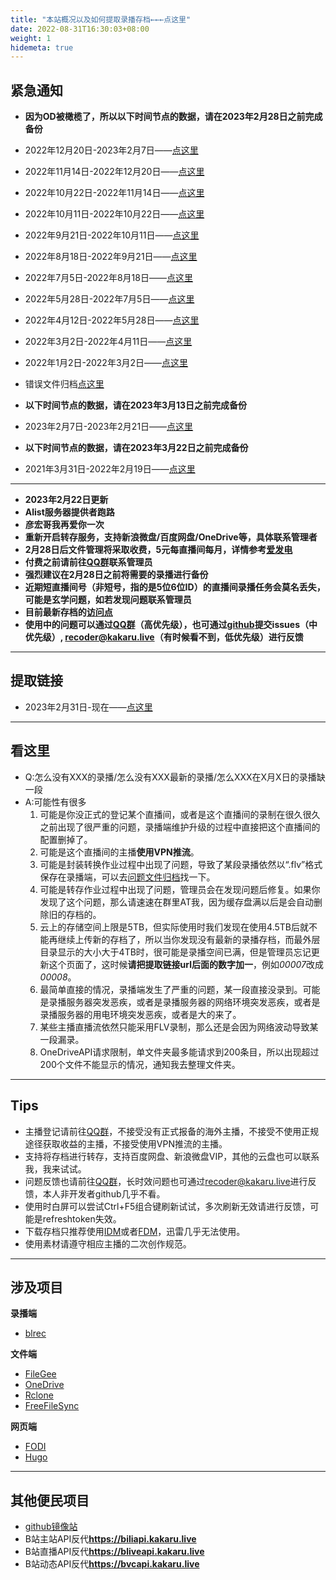 ```yaml
---
title: "本站概况以及如何提取录播存档←←←点这里"
date: 2022-08-31T16:30:03+08:00
weight: 1
hidemeta: true
---
```



## 紧急通知 ##

 - **因为OD被橄榄了，所以以下时间节点的数据，请在2023年2月28日之前完成备份**

 - 2022年12月20日-2023年2月7日——[点这里][36]

 - 2022年11月14日-2022年12月20日——[点这里][35]

 - 2022年10月22日-2022年11月14日——[点这里][38]

 - 2022年10月11日-2022年10月22日——[点这里][37]

 - 2022年9月21日-2022年10月11日——[点这里][26]

 - 2022年8月18日-2022年9月21日——[点这里][2]

 - 2022年7月5日-2022年8月18日——[点这里][3]

 - 2022年5月28日-2022年7月5日——[点这里][4]

 - 2022年4月12日-2022年5月28日——[点这里][5]

 - 2022年3月2日-2022年4月11日——[点这里][6]

 - 2022年1月2日-2022年3月2日——[点这里][7]

 - 错误文件归档[点这里][10]

 - **以下时间节点的数据，请在2023年3月13日之前完成备份**

 - 2023年2月7日-2023年2月21日——[点这里][39]

 - **以下时间节点的数据，请在2023年3月22日之前完成备份**

 - 2021年3月31日-2022年2月19日——[点这里][8]

----


 - **2023年2月22日更新**
 - **Alist服务器提供者跑路**
 - **彦宏哥我再爱你一次**
 - **重新开启转存服务，支持新浪微盘/百度网盘/OneDrive等，具体联系管理者**
 - **2月28日后文件管理将采取收费，5元每直播间每月，详情参考[爱发电][43]**
 - **付费之前请前往[QQ群][25]联系管理员**
 - **强烈建议在2月28日之前将需要的录播进行备份**
 - **近期短直播间号（非短号，指的是5位6位ID）的直播间录播任务会莫名丢失，可能是玄学问题，如若发现问题联系管理员**
 - **目前最新存档的[访问点][44]**
 - **使用中的问题可以通过[QQ群][25]（高优先级），也可通过[github][40]提交issues（中优先级）, [recoder@kakaru.live][24]（有时候看不到，低优先级）进行反馈**

----

## 提取链接 ##

 - 2023年2月31日-现在——[点这里][44]


----

## 看这里 ##

 - Q:怎么没有XXX的录播/怎么没有XXX最新的录播/怎么XXX在X月X日的录播缺一段
 - A:可能性有很多
   1. 可能是你没正式的登记某个直播间，或者是这个直播间的录制在很久很久之前出现了很严重的问题，录播端维护升级的过程中直接把这个直播间的配置删掉了。
   2. 可能是这个直播间的主播**使用VPN推流**。
   3. 可能是封装转换作业过程中出现了问题，导致了某段录播依然以“.flv”格式保存在录播端，可以去[问题文件归档][10]找一下。
   4. 可能是转存作业过程中出现了问题，管理员会在发现问题后修复。如果你发现了这个问题，那么请速速在群里AT我，因为缓存盘满以后是会自动删除旧的存档的。
   5. 云上的存储空间上限是5TB，但实际使用时我们发现在使用4.5TB后就不能再继续上传新的存档了，所以当你发现没有最新的录播存档，而最外层目录显示的大小大于4TB时，很可能是录播空间已满，但是管理员忘记更新这个页面了，这时候**请把提取链接url后面的数字加一**，例如*00007*改成*00008*。
   6. 最简单直接的情况，录播端发生了严重的问题，某一段直接没录到。可能是录播服务器突发恶疾，或者是录播服务器的网络环境突发恶疾，或者是录播服务器的用电环境突发恶疾，或者是大的来了。
   7. 某些主播直播流依然只能采用FLV录制，那么还是会因为网络波动导致某一段漏录。
   8. OneDriveAPI请求限制，单文件夹最多能请求到200条目，所以出现超过200个文件不能显示的情况，通知我去整理文件夹。

----

## Tips ##

 - 主播登记请前往[QQ群][25]，不接受没有正式报备的海外主播，不接受不使用正规途径获取收益的主播，不接受使用VPN推流的主播。
 - 支持将存档进行转存，支持百度网盘、新浪微盘VIP，其他的云盘也可以联系我，我来试试。
 - 问题反馈也请前往[QQ群][25]，长时效问题也可通过[recoder@kakaru.live][24]进行反馈，本人非开发者github几乎不看。
 - 使用时白屏可以尝试Ctrl+F5组合键刷新试试，多次刷新无效请进行反馈，可能是refreshtoken失效。
 - 下载存档只推荐使用[IDM][12]或者[FDM][28]，迅雷几乎无法使用。
 - 使用素材请遵守相应主播的二次创作规范。

----

## 涉及项目 ##

**录播端**

 - [blrec][16]

**文件端**

 - [FileGee][17]
 - [OneDrive][18]
 - [Rclone][41]
 - [FreeFileSync][42]

**网页端**

 - [FODI][19]
 - [Hugo][23]

----

## 其他便民项目 ##

 - [github镜像站][29]
 - B站主站API反代**https://biliapi.kakaru.live**
 - B站直播API反代**https://bliveapi.kakaru.live**
 - B站动态API反代**https://bvcapi.kakaru.live**

  [1]: https://archive.kakaru.live/
  [2]: https://archive.kakaru.live/00008
  [3]: https://archive.kakaru.live/00007
  [4]: https://archive.kakaru.live/00006
  [5]: https://archive.kakaru.live/00005
  [6]: https://archive.kakaru.live/00004
  [7]: https://archive.kakaru.live/00003
  [8]: https://pan.baidu.com/s/1_Ml3f2xIGj5UGUDePJVkhg?pwd=KKKR
  [9]: https://pan.baidu.com/s/1_Ml3f2xIGj5UGUDePJVkhg?pwd=KKKR
  [10]: https://archive.kakaru.live/wtf
  [11]: https://archive.kakaru.live/wtf
  [12]: https://www.internetdownloadmanager.com/
  [13]: https://archive.kakaru.live/00002
  [14]: https://archive.kakaru.live/00001
  [15]: https://worker.dev
  [16]: https://github.com/acgnhiki/blrec
  [17]: http://cn.filegee.com/
  [18]: https://www.onedrive.live.com/
  [19]: https://github.com/vcheckzen/FODI
  [20]: http://typecho.org/
  [21]: https://github.com/fatedier/frp/
  [22]: https://www.cpolar.com/
  [23]: https://gohugo.io/
  [24]: mailto:recoder@kakaru.live
  [25]: https://qm.qq.com/cgi-bin/qm/qr?k=M-qFZlFR8g_IGni-hXsH1wV61lDvp3uR&jump_from=webapi
  [26]: https://arc9.kakaru.live/
  [27]: https://github.com/spencerwooo/onedrive-vercel-index
  [28]: https://www.freedownloadmanager.org/
  [29]: https://github.kakaru.live/
  [30]: bliveapi.kakaru.live
  [31]: biliapi.kakaru.live
  [32]: https://github.com/alist-org/alist
  [33]: https://archive.kakaru.live/00009
  [34]: https://archives.kakaru.live
  [35]: https://archive.kakaru.live/00013
  [36]: https://archive.kakaru.live/00014
  [37]: https://archive.kakaru.live/00010
  [38]: https://archive.kakaru.live/00011
  [39]: https://archive.kakaru.live/00015
  [40]: https://github.com/KakaruHayate/RecoderIndex
  [41]: https://rclone.org/
  [42]: https://freefilesync.org/
  [43]: https://afdian.net/a/Kakaru_kh
  [44]: https://pan.baidu.com/s/1tAYkze5r5JPKMJOBrPfGdw?pwd=AAAA